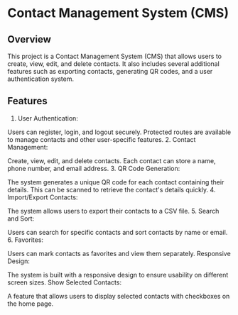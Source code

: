 # Contact Management System (CMS)

## Overview
This project is a Contact Management System (CMS) that allows users to create, view, edit, and delete contacts. It also includes several additional features such as exporting contacts, generating QR codes, and a user authentication system.

## Features
1. User Authentication:

Users can register, login, and logout securely.
Protected routes are available to manage contacts and other user-specific features.
2. Contact Management:

Create, view, edit, and delete contacts.
Each contact can store a name, phone number, and email address.
3. QR Code Generation:

The system generates a unique QR code for each contact containing their details.
This can be scanned to retrieve the contact's details quickly.
4. Import/Export Contacts:

The system allows users to export their contacts to a CSV file.
5. Search and Sort:

Users can search for specific contacts and sort contacts by name or email.
6. Favorites:

Users can mark contacts as favorites and view them separately.
Responsive Design:

The system is built with a responsive design to ensure usability on different screen sizes.
Show Selected Contacts:

A feature that allows users to display selected contacts with checkboxes on the home page.
